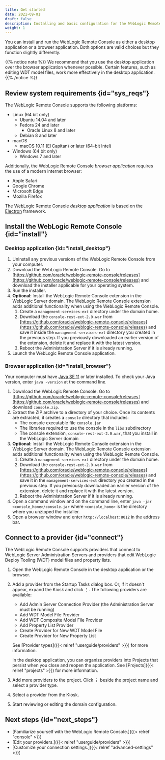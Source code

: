 ```yaml
---
title: Get started
date: 2021-09-01
draft: false
description: Installing and basic configuration for the WebLogic Remote Console
weight: 1
---
```


You can install and run the WebLogic Remote Console as either a desktop application or a browser application. Both options are valid choices but they function slightly differently.

{{% notice note %}}
We recommend that you use the desktop application over the browser application whenever possible. Certain features, such as editing WDT model files, work more effectively in the desktop application.
{{% /notice %}}

## Review system requirements {id="sys_reqs"}

The WebLogic Remote Console supports the following platforms:

* Linux (64 bit only)
    * Ubuntu 14.04 and later
    * Fedora 24 and later
        * Oracle Linux 8 and later
    * Debian 8 and later
* macOS
    * macOS 10.11 (El Capitan) or later (64-bit Intel)
* Windows (64 bit only)
    * Windows 7 and later

Additionally, the WebLogic Remote Console *browser application* requires the use of a modern internet browser:

* Apple Safari
* Google Chrome
* Microsoft Edge
* Mozilla Firefox

The WebLogic Remote Console *desktop application* is based on the [Electron](https://www.electronjs.org/) framework.

## Install the WebLogic Remote Console {id="install"}

### Desktop application {id="install_desktop"}

1. Uninstall any previous versions of the WebLogic Remote Console from your computer.
1. Download the WebLogic Remote Console. Go to [https://github.com/oracle/weblogic-remote-console/releases](https://github.com/oracle/weblogic-remote-console/releases) and download the installer applicable for your operating system.
1. Run the installer.
1. **Optional**: Install the WebLogic Remote Console extension in the WebLogic Server domain. The WebLogic Remote Console extension adds additional functionality when using the WebLogic Remote Console.
    1. Create a `management-services-ext` directory under the domain home.
    1. Download the `console-rest-ext-2.0.war` from [https://github.com/oracle/weblogic-remote-console/releases](https://github.com/oracle/weblogic-remote-console/releases) and save it inside the `management-services-ext` directory you created in the previous step. If you previously downloaded an earlier version of the extension, delete it and replace it with the latest version.
    1. Reboot the Administration Server if it is already running.
1. Launch the WebLogic Remote Console application.

### Browser application {id="install_browser"}
Your computer must have [Java SE 11](https://www.oracle.com/java/technologies/javase-jdk11-downloads.html) or later installed. To check your Java version, enter `java -version` at the command line.

1. Download the WebLogic Remote Console. Go to [https://github.com/oracle/weblogic-remote-console/releases](https://github.com/oracle/weblogic-remote-console/releases) and download `console.zip`.
1. Extract the ZIP archive to a directory of your choice. Once its contents are extracted, it creates a `console` directory that includes:
    * The console executable file `console.jar`
    * The libraries required to use the console in the `libs` subdirectory
    * The console extension, `console-rest-ext-2.0.war`, that you install in the WebLogic Server domain
1. **Optional**: Install the WebLogic Remote Console extension in the WebLogic Server domain. The WebLogic Remote Console extension adds additional functionality when using the WebLogic Remote Console.
    1. Create a `management-services-ext` directory under the domain home.
    1. Download the `console-rest-ext-2.0.war` from [https://github.com/oracle/weblogic-remote-console/releases](https://github.com/oracle/weblogic-remote-console/releases) and save it in the `management-services-ext` directory you created in the previous step. If you previously downloaded an earlier version of the extension, delete it and replace it with the latest version.
    1. Reboot the Administration Server if it is already running.
1. Open a command window and on the command line, enter `java -jar <console_home>/console.jar` where `<console_home>` is the directory where you unzipped the installer.
1. Open a browser window and enter `http://localhost:8012` in the address bar.

## Connect to a provider {id="connect"}
The WebLogic Remote Console supports providers that connect to WebLogic Server Administration Servers and providers that edit WebLogic Deploy Tooling (WDT) model files and property lists.

1. Open the WebLogic Remote Console in the desktop application or the browser.
1. Add a provider from the Startup Tasks dialog box. Or, if it doesn't appear, expand the Kiosk and click &#x022EE;. The following providers are available:
    * Add Admin Server Connection Provider (the Administration Server must be running)
    * Add WDT Model File Provider
    * Add WDT Composite Model File Provider
    * Add Property List Provider
    * Create Provider for New WDT Model File
    * Create Provider for New Property List

    See [Provider types]({{< relref "userguide/providers" >}}) for more information.

    In the desktop application, you can organize providers into Projects that persist when you close and reopen the application. See [Projects]({{< relref "projects" >}}) for more information.
1. Add more providers to the project. Click &#x022EE; beside the project name and select a provider type.
1. Select a provider from the Kiosk.
1. Start reviewing or editing the domain configuration.

## Next steps {id="next_steps"}

* [Familiarize yourself with the WebLogic Remote Console.]({{< relref "console" >}})
* [Edit your providers.]({{< relref "userguide/providers" >}})
* [Customize your connection settings.]({{< relref "advanced-settings" >}})